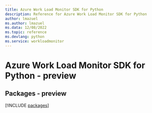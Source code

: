 ```yaml
---
title: Azure Work Load Monitor SDK for Python
description: Reference for Azure Work Load Monitor SDK for Python
author: lmazuel
ms.author: lmazuel
ms.data: 12/08/2022
ms.topic: reference
ms.devlang: python
ms.service: workloadmonitor
---
```

# Azure Work Load Monitor SDK for Python - preview
## Packages - preview
[!INCLUDE [packages](work-load-monitor-index.md)]